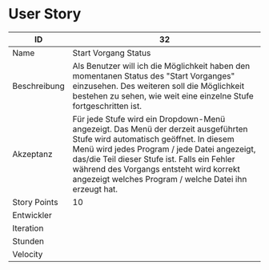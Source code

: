# User Story

|ID          |32|
|-|-|
|Name        |Start Vorgang Status|
|Beschreibung|Als Benutzer will ich die Möglichkeit haben den momentanen Status des "Start Vorganges" einzusehen. Des weiteren soll die Möglichkeit bestehen zu sehen, wie weit eine einzelne Stufe fortgeschritten ist.| 
|Akzeptanz   |Für jede Stufe wird ein Dropdown-Menü angezeigt. Das Menü der derzeit ausgeführten Stufe wird automatisch geöffnet. In diesem Menü wird jedes Program / jede Datei angezeigt, das/die Teil dieser Stufe ist. Falls ein Fehler während des Vorgangs entsteht wird korrekt angezeigt welches Program / welche Datei ihn erzeugt hat.|
|Story Points|10|
|Entwickler  ||
|Iteration   ||
|Stunden     ||
|Velocity    ||
